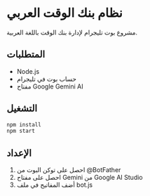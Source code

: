 # نظام بنك الوقت العربي

مشروع بوت تليجرام لإدارة بنك الوقت باللغة العربية.

## المتطلبات

- Node.js
- حساب بوت في تليجرام
- مفتاح Google Gemini AI

## التشغيل

```bash
npm install
npm start
```

## الإعداد

1. احصل على توكن البوت من @BotFather
2. احصل على مفتاح Gemini من Google AI Studio
3. أضف المفاتيح في ملف bot.js